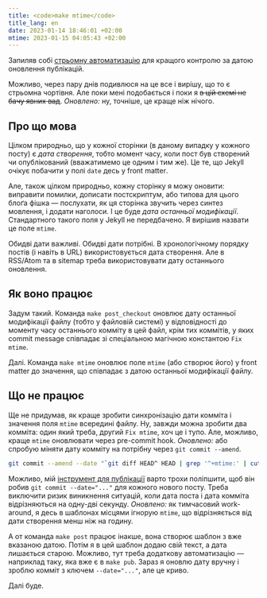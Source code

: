 ```yaml
---
title: <code>make mtime</code>
title_lang: en
date: 2023-01-14 18:46:01 +02:00
mtime: 2023-01-15 04:05:43 +02:00
---
```


Запиляв собі [стрьомну автоматизацію][1] для кращого контролю за датою оновлення публікацій.

Можливо, через пару днів подивлюся на це все і вирішу, що то є стрьомна чортівня. Але поки мені подобається і поки я ~~в цій схемі не бачу явних вад~~.
_Оновлено:_ ну, точніше, це краще ніж нічого.


Про що мова
-----------

Цілком природньо, що у кожної сторінки (в даному випадку у кожного посту) є _дата створення_, тобто момент часу, коли пост був створений чи опублікований (вважатимемо це одним і тим же). Це те, що Jekyll очікує побачити у полі `date` десь у <span lang="en">front matter</span>.

Але, також цілком природньо, кожну сторінку я можу оновити: виправити помилки, дописати постскриптум, або типова для цього блоґа фішка — послухати, як ця сторінка звучить через синтез мовлення, і додати наголоси. І це буде _дата останньої модифікації_. Стандартного такого поля у Jekyll не передбачено. Я вирішив назвати це поле `mtime`.

Обидві дати важливі. Обидві дати потрібні. В хронологічному порядку постів (і навіть в URL) використовується дата створення. Але в RSS/Atom та в sitemap треба використовувати дату останнього оновлення.


Як воно працює
--------------

Задум такий. Команда `make post_checkout` оновлює дату останньої модифікації файлу (тобто у файловій системі) у відповідності до моменту часу останнього комміту в цей файл, крім тих коммітів, у яких <span lang="en">commit message</span> співпадає зі спеціальною магічною константою `Fix mtime`.

Далі. Команда `make mtime` оновлює поле `mtime` (або створює його) у <span lang="en">front matter</span> до значення, що співпадає з датою останньої модифікації файлу.


Що не працює
------------

Ще не придумав, як краще зробити синхронізацію дати комміта і значення поля `mtime` всередині файлу. Ну, завжди можна зробити два комміта: один який треба, другий `Fix mtime`, хоч це і тупо. Але, можливо, краще `mtime` оновлювати через <span lang="en">pre-commit hook</span>.
_Оновлено:_ або спробую міняти дату комміту на потрібну через `git commit --amend`.

```sh
git commit --amend --date "`git diff HEAD^ HEAD | grep '^+mtime:' | cut -c9-`"
```

Можливо, мій [інструмент для публікації][2] варто трохи поліпшити, щоб він робив `git commit --date="..."` для кожного нового посту. Треба виключити ризик виникнення ситуацій, коли дата поста і дата комміта відрізняються на одну-дві секунду.
_Оновлено:_ як тимчасовий <span lang="en">workaround</span>, я десь в шаблонах місцями ігнорую `mtime`, що відрізняється від дати створення менш ніж на годину.

А от команда `make post` працює інакше, вона створює шаблон з вже вказаною датою. Потім я в цей шаблон додаю свій текст, а дата лишається старою. Можливо, тут треба додаткову автоматизацію — наприклад таку, яка вже є в `make pub`. Зараз я оновлю дату вручну і зроблю комміт з ключем `--date="..."`, але це криво.

Далі буде.


[1]: https://github.com/dk487/test.de.co.ua/commit/ca003359329930362fe21ba54fa9143a150bc58b
[2]: /2022/07/12/instrument-dlia-postynhu.html
